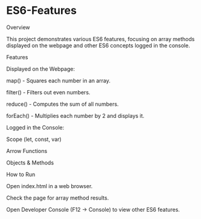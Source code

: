# ES6-Features
Overview

This project demonstrates various ES6 features, focusing on array methods displayed on the webpage and other ES6 concepts logged in the console.

Features

Displayed on the Webpage:

map() - Squares each number in an array.

filter() - Filters out even numbers.

reduce() - Computes the sum of all numbers.

forEach() - Multiplies each number by 2 and displays it.

Logged in the Console:

Scope (let, const, var)

Arrow Functions

Objects & Methods

How to Run

Open index.html in a web browser.

Check the page for array method results.

Open Developer Console (F12 → Console) to view other ES6 features.
